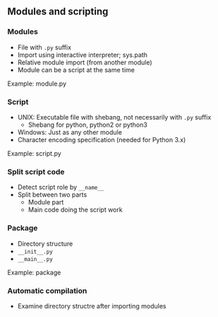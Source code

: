 ## Modules and scripting

### Modules

  * File with `.py` suffix
  * Import using interactive interpreter; sys.path
  * Relative module import (from another module)
  * Module can be a script at the same time

Example: module.py

### Script

  * UNIX: Executable file with shebang, not necessarily with `.py` suffix
      - Shebang for python, python2 or python3
  * Windows: Just as any other module
  * Character encoding specification (needed for Python 3.x)

Example: script.py

### Split script code

  * Detect script role by `__name__`
  * Split between two parts
      - Module part
      - Main code doing the script work

### Package

  * Directory structure
  * `__init__.py`
  * `__main__.py`

Example: package

### Automatic compilation

  * Examine directory structre after importing modules
